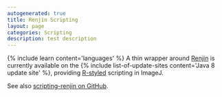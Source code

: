 ```yaml
---
autogenerated: true
title: Renjin Scripting
layout: page
categories: Scripting
description: test description
---
```


{% include learn content='languages' %} A thin wrapper around [Renjin](http://www.renjin.org/) is currently available on the {% include list-of-update-sites content='Java 8 update site' %}, providing [R-styled](https://www.r-project.org/about.html) scripting in ImageJ.

See also [scripting-renjin on GitHub](https://github.com/scijava/scripting-renjin).



